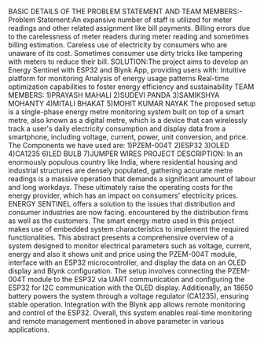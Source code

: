 BASIC DETAILS OF THE PROBLEM STATEMENT AND TEAM MEMBERS:-
Problem Statement:An expansive number of staff is utilized for meter readings and other related assignment like bill payments.
Billing errors due to the carelessness of meter readers during meter reading and sometimes billing estimation. Careless use of electricity by consumers who are unaware of its cost. 
Sometimes consumer use dirty tricks like tampering with meters to reduce their bill.
SOLUTION:The project aims to develop an Energy Sentinel with ESP32 and Blynk App, providing users with:
Intuitive platform for monitoring
Analysis of energy usage patterns
Real-time optimization capabilities
to foster energy efficiency and sustainability
TEAM MEMBERS:
1)PRAYASH MAHALI
2)SUDEVI PANDA 
3)SAMIKSHYA MOHANTY 
4)MITALI BHAKAT
5)MOHIT KUMAR NAYAK 
The proposed setup is a single-phase energy metre monitoring system built on top of a smart metre, also known as a digital metre, which is a device that can wirelessly track a user's daily electricity consumption and display data from a smartphone, including voltage, current, power, unit conversion, and price.
The Components we have used are:
1)PZEM-004T
2)ESP32 
3)OLED
4)CA1235
6)LED BULB 
7)JUMPER WIRES 
PROJECT DESCRIPTION: In an enormously populous country like India, where residential housing and industrial structures are densely populated, gathering accurate metre readings is a massive operation that demands a significant amount of labour and long workdays. These ultimately raise the operating costs for the energy provider, which has an impact on consumers' electricity prices.
ENERGY SENTINEL  offers a solution to the issues that distribution and consumer industries are now facing. encountered by the distribution firms as well as the customers. The smart energy metre used in this project makes use of embedded system characteristics to implement the required functionalities. 
This abstract presents a comprehensive overview of a system designed to monitor electrical parameters such as voltage, current, energy and also it shows unit and price using the PZEM-004T module, interface with an ESP32 microcontroller, and display the data on an OLED display and Blynk configuration.
The setup involves connecting the PZEM-004T module to the ESP32 via UART communication and configuring the ESP32 for I2C communication with the OLED display. 
Additionally, an 18650 battery powers the system through a voltage regulator (CA1235), ensuring stable operation. Integration with the Blynk app allows remote monitoring and control of the ESP32.
Overall, this system enables real-time monitoring and remote management mentioned in above parameter in various applications.



